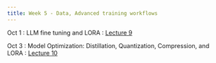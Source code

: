 ```yaml
---
title: Week 5 - Data, Advanced training workflows
---
```


Oct 1
: LLM fine tuning and LORA
    : [Lecture 9](../assets/lectures/lecture9/L09-FineTuning.pdf)

Oct 3
: Model Optimization: Distillation, Quantization, Compression, and LORA
    : [Lecture 10](../assets/lectures/lecture9/L09-FineTuning.pdf)


